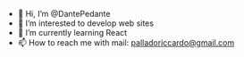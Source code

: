- 👋 Hi, I’m @DantePedante
- 👀 I’m interested to develop web sites
- 🌱 I’m currently learning React
- 📫 How to reach me with mail: palladoriccardo@gmail.com 

<!---
DantePedante/DantePedante is a ✨ special ✨ repository because its `README.md` (this file) appears on your GitHub profile.
You can click the Preview link to take a look at your changes.
--->
